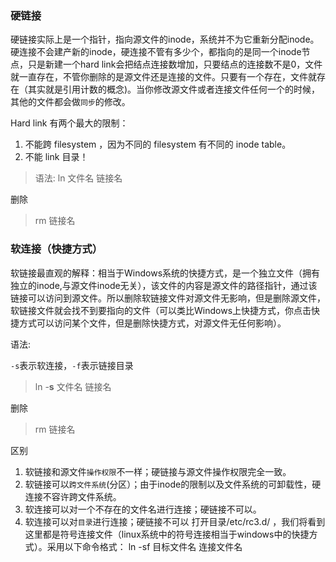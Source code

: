 ### 硬链接

硬链接实际上是一个指针，指向源文件的inode，系统并不为它重新分配inode。硬连接不会建产新的inode，硬连接不管有多少个，都指向的是同一个inode节点，只是新建一个hard link会把结点连接数增加，只要结点的连接数不是0，文件就一直存在，不管你删除的是源文件还是连接的文件。只要有一个存在，文件就存在（其实就是引用计数的概念)。当你修改源文件或者连接文件任何一个的时候，其他的文件都会做`同步`的修改。

Hard link 有两个最大的限制： 

1. 不能跨 filesystem ，因为不同的 filesystem 有不同的 inode table。 
2. 不能 link 目录！

> 语法:
>   ln 文件名 链接名

删除 

> rm 链接名

### 软连接（快捷方式）

​    软链接最直观的解释：相当于Windows系统的快捷方式，是一个独立文件（拥有独立的inode,与源文件inode无关），该文件的内容是源文件的路径指针，通过该链接可以访问到源文件。所以删除软链接文件对源文件无影响，但是删除源文件，软链接文件就会找不到要指向的文件（可以类比Windows上快捷方式，你点击快捷方式可以访问某个文件，但是删除快捷方式，对源文件无任何影响）。

语法:

`-s`表示软连接，`-f`表示链接目录

> ln -**s** 文件名 链接名

删除 

> rm 链接名

区别
1. 软链接和源文件`操作权限`不一样；硬链接与源文件操作权限完全一致。
2. 软链接可以`跨文件系统`(分区）；由于inode的限制以及文件系统的可卸载性，硬连接不容许跨文件系统。
3. 软连接可以对一个不存在的文件名进行连接；硬链接不可以。
4. 软连接可以对`目录`进行连接；硬链接不可以
     打开目录/etc/rc3.d/ ，我们将看到这里都是符号连接文件（linux系统中的符号连接相当于windows中的快捷方式）。采用以下命令格式：
       ln -sf 目标文件名 连接文件名



